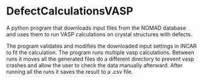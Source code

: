 # DefectCalculationsVASP
A python program that downloads input files from the NOMAD database and uses them to run VASP calculations on crystal structures with defects.

The program validates and modifies the downloaded input settings in INCAR to fit the calculation.
The program runs multiple vasp calculations. Between runs it moves all the generated files do a different directory to prevent vasp crashes and allow the user to check the data manually afterward. After running all the runs it saves the result to a .csv file.
